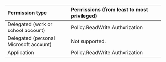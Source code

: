 |Permission type      | Permissions (from least to most privileged)              |
|:--------------------|:---------------------------------------------------------|
|Delegated (work or school account) | Policy.ReadWrite.Authorization    |
|Delegated (personal Microsoft account) | Not supported.    |
|Application | Policy.ReadWrite.Authorization |